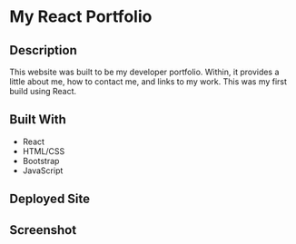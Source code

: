 # My React Portfolio

## Description
This website was built to be my developer portfolio. Within, it provides a little about me, how to contact me, and links to my work. This was my first build using React. 

## Built With
* React
* HTML/CSS
* Bootstrap
* JavaScript

## Deployed Site

## Screenshot
